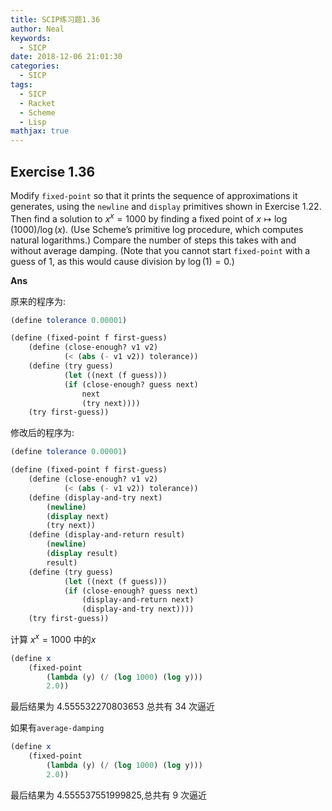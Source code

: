 ```yaml
---
title: SCIP练习题1.36
author: Neal
keywords:
  - SICP
date: 2018-12-06 21:01:30
categories:
  - SICP
tags:
  - SICP
  - Racket
  - Scheme
  - Lisp
mathjax: true
---
```


## Exercise 1.36

Modify `fixed-point` so that it prints the sequence of approximations it generates, using the `newline` and `display` primitives shown in Exercise 1.22. Then find a solution to $x^x = 1000$ by finding a fixed point of $x \mapsto \log(1000)/\log(x)$. (Use Scheme’s primitive log procedure, which computes natural logarithms.) Compare the number of steps this takes with and without average damping. (Note that you cannot start `fixed-point` with a guess of 1, as this would cause division by $\log(1) = 0$.)

**Ans**

原来的程序为:

```scheme
(define tolerance 0.00001)

(define (fixed-point f first-guess)
    (define (close-enough? v1 v2)
            (< (abs (- v1 v2)) tolerance))
    (define (try guess)
            (let ((next (f guess)))
            (if (close-enough? guess next)
                next
                (try next))))
    (try first-guess))
```

修改后的程序为:

```scheme
(define tolerance 0.00001)

(define (fixed-point f first-guess)
    (define (close-enough? v1 v2)
            (< (abs (- v1 v2)) tolerance))
    (define (display-and-try next)
        (newline)
        (display next)
        (try next))
    (define (display-and-return result)
        (newline)
        (display result)
        result)
    (define (try guess)
            (let ((next (f guess)))
            (if (close-enough? guess next)
                (display-and-return next)
                (display-and-try next))))
    (try first-guess))
```

计算 $x^x = 1000$ 中的$x$

```scheme
(define x
    (fixed-point
        (lambda (y) (/ (log 1000) (log y)))
        2.0))
```

最后结果为 $4.555532270803653$ 总共有 34 次逼近

如果有`average-damping`

```scheme
(define x
    (fixed-point
        (lambda (y) (/ (log 1000) (log y)))
        2.0))
```

最后结果为 $4.555537551999825$,总共有 9 次逼近
